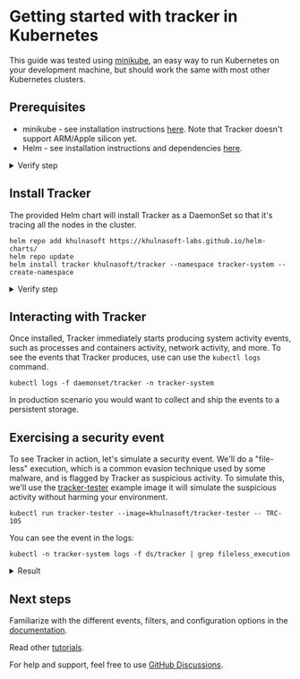 # Getting started with tracker in Kubernetes 

This guide was tested using [minikube](https://github.com/kubernetes/minikube), an easy way to run Kubernetes on your development machine, but should work the same with most other Kubernetes clusters.

## Prerequisites

- minikube - see installation instructions [here](https://minikube.sigs.k8s.io/docs/start/). Note that Tracker doesn't support ARM/Apple silicon yet.
- Helm - see installation instructions and dependencies [here](https://helm.sh/docs/intro/install/).

<details>
  <summary>Verify step</summary>
```console
minikube start && kubectl get po -A
```

```text
NAMESPACE     NAME                               READY   STATUS    RESTARTS   AGE 
kube-system   coredns-565d847f94-kd9xx           1/1     Running   0          15s 
kube-system   etcd-minikube                      1/1     Running   0          26s 
kube-system   kube-apiserver-minikube            1/1     Running   0          26s 
kube-system   kube-controller-manager-minikube   1/1     Running   0          26s 
kube-system   kube-proxy-cvqjm                   1/1     Running   0          15s 
kube-system   kube-scheduler-minikube            1/1     Running   0          26s 
kube-system   storage-provisioner                1/1     Running   0          15s 
``` 
</details>

## Install Tracker

The provided Helm chart will install Tracker as a DaemonSet so that it's tracing all the nodes in the cluster.

```console
helm repo add khulnasoft https://khulnasoft-labs.github.io/helm-charts/
helm repo update
helm install tracker khulnasoft/tracker --namespace tracker-system --create-namespace
```

<details>
  <summary>Verify step</summary>
```console
kubectl get pods
```

```text
NAME           READY   STATUS    RESTARTS   AGE 
tracker-fcjmp   1/1     Running   0          4m11s
```
</details>

## Interacting with Tracker

Once installed, Tracker immediately starts producing system activity events, such as processes and containers activity, network activity, and more. To see the events that Tracker produces, use can use the `kubectl logs` command.

```console
kubectl logs -f daemonset/tracker -n tracker-system
```

In production scenario you would want to collect and ship the events to a persistent storage.

## Exercising a security event

To see Tracker in action, let's simulate a security event. We'll do a "file-less" execution, which is a common evasion technique used by some malware, and is flagged by Tracker as suspicious activity. To simulate this, we'll use the [tracker-tester](https://registry.hub.docker.com/r/khulnasoft/tracker-tester) example image it will simulate the suspicious activity without harming your environment.

```console
kubectl run tracker-tester --image=khulnasoft/tracker-tester -- TRC-105
```

You can see the event in the logs:

```console
kubectl -n tracker-system logs -f ds/tracker | grep fileless_execution 
```

<details>
  <summary>Result</summary>
```json
{
  "timestamp": 1671119128028881186,
  "threadStartTime": 883410317491,
  "processorId": 1,
  "processId": 9,
  "cgroupId": 8972,
  "threadId": 9,
  "parentProcessId": 8,
  "hostProcessId": 6136,
  "hostThreadId": 6136,
  "hostParentProcessId": 6135,
  "userId": 0,
  "mountNamespace": 4026532816,
  "pidNamespace": 4026532817,
  "processName": "3",
  "hostName": "tracker-tester",
  "containerId": "c7e3c75bf167348bf79262bf6e688088f9b4d54ebcc79464f40b52b80c73ff55",
  "containerImage": "docker.io/khulnasoft/tracker:latest",
  "containerName": "tracker",
  "podName": "tracker-wk8wh",
  "podNamespace": "tracker-system",
  "podUID": "5cb83966-e274-48f1-89fb-25bd748d2773",
  "eventId": "6023",
  "eventName": "fileless_execution",
  "argsNum": 15,
  "returnValue": 0,
  "stackAddresses": null,
  "syscall": "execve",
  "contextFlags": {
    "containerStarted": true,
    "isCompat": false
  },
  "args": [
    {
      "name": "cmdpath",
      "type": "const char*",
      "value": "/dev/fd/3"
    },
    {
      "name": "pathname",
      "type": "const char*",
      "value": "memfd: "
    },
    {
      "name": "dev",
      "type": "dev_t",
      "value": 1
    },
    {
      "name": "inode",
      "type": "unsigned long",
      "value": 1033
    },
    {
      "name": "ctime",
      "type": "unsigned long",
      "value": 1671119128024105994
    },
    {
      "name": "inode_mode",
      "type": "umode_t",
      "value": 33279
    },
    {
      "name": "interpreter_pathname",
      "type": "const char*",
      "value": "/lib/x86_64-linux-gnu/ld-2.28.so"
    },
    {
      "name": "interpreter_dev",
      "type": "dev_t",
      "value": 234
    },
    {
      "name": "interpreter_inode",
      "type": "unsigned long",
      "value": 1704546
    },
    {
      "name": "interpreter_ctime",
      "type": "unsigned long",
      "value": 1671118551446622730
    },
    {
      "name": "argv",
      "type": "const char**",
      "value": [
        ""
      ]
    },
    {
      "name": "interp",
      "type": "const char*",
      "value": "/dev/fd/3"
    },
    {
      "name": "stdin_type",
      "type": "string",
      "value": "S_IFCHR"
    },
    {
      "name": "stdin_path",
      "type": "char*",
      "value": "/dev/null"
    },
    {
      "name": "invoked_from_kernel",
      "type": "int",
      "value": 0
    }
  ]
}
```
</details>

## Next steps

Familiarize with the different events, filters, and configuration options in the [documentation](./../docs/overview.md).

Read other [tutorials](./../tutorials/overview.md).

For help and support, feel free to use [GitHub Discussions](https://github.com/khulnasoft-labs/tracker/discussions).

